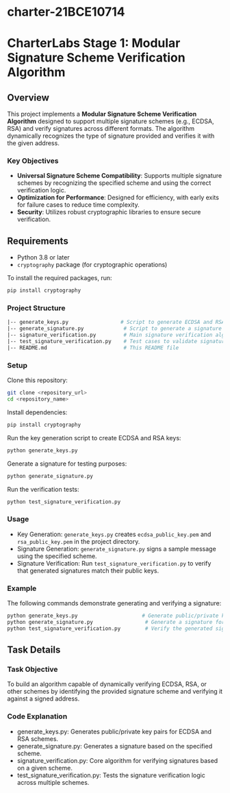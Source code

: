 # charter-21BCE10714
# CharterLabs Stage 1: Modular Signature Scheme Verification Algorithm

## Overview

This project implements a **Modular Signature Scheme Verification Algorithm** designed to support multiple signature schemes (e.g., ECDSA, RSA) and verify signatures across different formats. The algorithm dynamically recognizes the type of signature provided and verifies it with the given address.

### Key Objectives
- **Universal Signature Scheme Compatibility**: Supports multiple signature schemes by recognizing the specified scheme and using the correct verification logic.
- **Optimization for Performance**: Designed for efficiency, with early exits for failure cases to reduce time complexity.
- **Security**: Utilizes robust cryptographic libraries to ensure secure verification.

## Requirements

- Python 3.8 or later
- `cryptography` package (for cryptographic operations)

To install the required packages, run:

```bash
pip install cryptography
```
### Project Structure
```graphql
|-- generate_keys.py                 # Script to generate ECDSA and RSA keys
|-- generate_signature.py             # Script to generate a signature for ECDSA or RSA
|-- signature_verification.py         # Main signature verification algorithm supporting ECDSA and RSA
|-- test_signature_verification.py    # Test cases to validate signature verification for each scheme
|-- README.md                         # This README file
```
### Setup
Clone this repository:

```bash
git clone <repository_url>
cd <repository_name>
```
Install dependencies:

```bash
pip install cryptography
```
Run the key generation script to create ECDSA and RSA keys:

```bash
python generate_keys.py
```
Generate a signature for testing purposes:

```bash
python generate_signature.py
```
Run the verification tests:

```bash
python test_signature_verification.py
```
### Usage
- Key Generation: `generate_keys.py` creates `ecdsa_public_key.pem` and `rsa_public_key.pem` in the project directory.
- Signature Generation: `generate_signature.py` signs a sample message using the specified scheme.
- Signature Verification: Run `test_signature_verification.py` to verify that generated signatures match their public keys.
### Example
The following commands demonstrate generating and verifying a signature:
```bash
python generate_keys.py                     # Generate public/private keys
python generate_signature.py                 # Generate a signature for a test message
python test_signature_verification.py        # Verify the generated signature
```
## Task Details
### Task Objective
To build an algorithm capable of dynamically verifying ECDSA, RSA, or other schemes by identifying the provided signature scheme and verifying it against a signed address.

### Code Explanation
- generate_keys.py: Generates public/private key pairs for ECDSA and RSA schemes.
- generate_signature.py: Generates a signature based on the specified scheme.
- signature_verification.py: Core algorithm for verifying signatures based on a given scheme.
- test_signature_verification.py: Tests the signature verification logic across multiple schemes.

